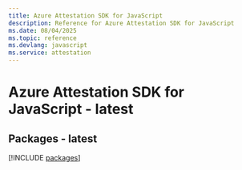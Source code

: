 ```yaml
---
title: Azure Attestation SDK for JavaScript
description: Reference for Azure Attestation SDK for JavaScript
ms.date: 08/04/2025
ms.topic: reference
ms.devlang: javascript
ms.service: attestation
---
```

# Azure Attestation SDK for JavaScript - latest
## Packages - latest
[!INCLUDE [packages](attestation-index.md)]